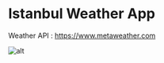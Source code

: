 # Istanbul Weather App

Weather API : https://www.metaweather.com 

![alt](https://raw.githubusercontent.com/VBT-Intership/AbdullahOguz-IstanbulWeatherApp/master/github/ezgif.com-video-to-gif.gif)
